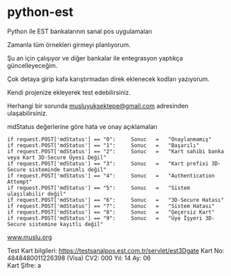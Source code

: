 python-est
==========

Python ile EST bankalarının sanal pos uygulamaları


Zamanla tüm örnekleri girmeyi planlıyorum.

Şu an için çalışıyor ve diğer bankalar ile entegrasyon yaptıkça güncelleyeceğim.

Çok detaya girip kafa karıştırmadan direk eklenecek kodları yazıyorum.

Kendi projenize ekleyerek test edebilirsiniz.


Herhangi bir sorunda musluyuksektepe@gmail.com adresinden ulaşabilirsiniz.


mdStatus değerlerine göre hata ve onay açıklamaları

    if request.POST['mdStatus'] == "0":		Sonuc	=	"Onaylanmamış"
    if request.POST['mdStatus'] == "1":		Sonuc	=	"Başarılı"
    if request.POST['mdStatus'] == "2":		Sonuc	=	"Kart sahibi banka veya Kart 3D-Secure Üyesi Değil"
    if request.POST['mdStatus'] == "3":		Sonuc	=	"Kart prefixi 3D-Secure sisteminde tanımlı değil"
    if request.POST['mdStatus'] == "4":		Sonuc	=	"Authentication Attempt"
    if request.POST['mdStatus'] == "5":		Sonuc	=	"Sistem ulaşılabilir değil"
    if request.POST['mdStatus'] == "6":		Sonuc	=	"3D-Secure Hatası"
    if request.POST['mdStatus'] == "7":		Sonuc	=	"Sistem Hatası"
    if request.POST['mdStatus'] == "8":		Sonuc	=	"Geçersiz Kart"
    if request.POST['mdStatus'] == "9":		Sonuc	=	"Üye İşyeri 3D-Secure sistemine kayıtlı değil"
    
    
www.muslu.org


Test Kart bilgileri:
https://testsanalpos.est.com.tr/servlet/est3Dgate
Kart No:  4848480011226398 (Visa)
CV2:      000
Yıl:      14
Ay:       06 <br />
Kart Şifre: a
